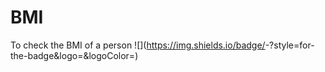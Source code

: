 # BMI
To check the BMI of a person
![<Badge Name>](https://img.shields.io/badge/<Badge Text>-<Background Color>?style=for-the-badge&logo=<Icon Name>&logoColor=<Logo Color>)
